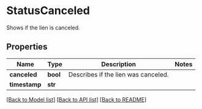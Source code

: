 # StatusCanceled

Shows if the lien is canceled.
## Properties
Name | Type | Description | Notes
------------ | ------------- | ------------- | -------------
**canceled** | **bool** | Describes if the lien was canceled. | 
**timestamp** | **str** |  | 

[[Back to Model list]](../README.md#documentation-for-models) [[Back to API list]](../README.md#documentation-for-api-endpoints) [[Back to README]](../README.md)


